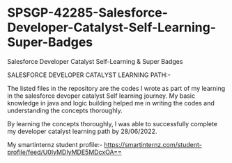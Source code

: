 # SPSGP-42285-Salesforce-Developer-Catalyst-Self-Learning-Super-Badges
Salesforce Developer Catalyst Self-Learning &amp; Super Badges


SALESFORCE DEVELOPER CATALYST LEARNING PATH:-

The listed files in the repository are the codes I wrote as part of my learning in the salesforce devoper catalyst Self learning journey.
My basic knowledge in java and logic building helped me in writing the codes and understanding the concepts thoroughly.

By learning the concepts thoroughly, I was able to successfully complete my developer catalyst learning path by 28/06/2022.


My smartinternz student profile:- https://smartinternz.com/student-profile/feed/U0IyMDIyMDE5MDcxOA==
